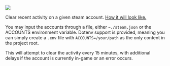 ![](https://i.imgur.com/mpQcvX8.png)

Clear recent activity on a given steam account. [How it will look like.](https://i.imgur.com/YyDJzvA.png)

You may input the accounts through a file, either `~./steam.json` or the ACCOUNTS environment variable. 
Dotenv support is provided, meaning you can simply create a `.env` file with `ACCOUNTS=/your/path` as the only content in the project root.

This will attempt to clear the activity every 15 minutes, with additional delays if the account is currently in-game or an error occurs. 

